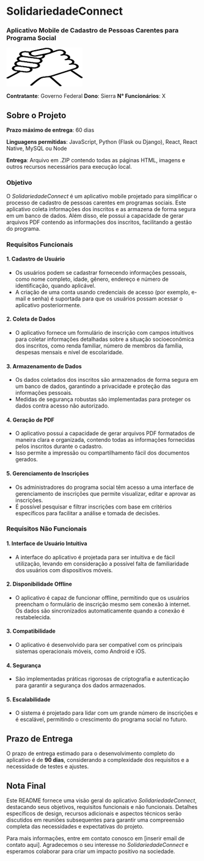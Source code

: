 # SolidariedadeConnect
### Aplicativo Mobile de Cadastro de Pessoas Carentes para Programa Social

<img src="assets/logo-transp.png" alt="SolidariedadeConnect Logo" width="200" height="100">


**Contratante**: Governo Federal
**Dono**: Sierra
**N° Funcionários**: X

## Sobre o Projeto

**Prazo máximo de entrega**: 60 dias

**Linguagens permitidas**: JavaScript, Python (Flask ou Django), React, React Native, MySQL ou Node

**Entrega**: Arquivo em .ZIP contendo todas as páginas HTML, imagens e outros recursos necessários para execução local.

### Objetivo

O *SolidariedadeConnect* é um aplicativo mobile projetado para simplificar o processo de cadastro de pessoas carentes em programas sociais. Este aplicativo coleta informações dos inscritos e as armazena de forma segura em um banco de dados. Além disso, ele possui a capacidade de gerar arquivos PDF contendo as informações dos inscritos, facilitando a gestão do programa.

### Requisitos Funcionais

#### 1. Cadastro de Usuário

- Os usuários podem se cadastrar fornecendo informações pessoais, como nome completo, idade, gênero, endereço e número de identificação, quando aplicável.
- A criação de uma conta usando credenciais de acesso (por exemplo, e-mail e senha) é suportada para que os usuários possam acessar o aplicativo posteriormente.

#### 2. Coleta de Dados

- O aplicativo fornece um formulário de inscrição com campos intuitivos para coletar informações detalhadas sobre a situação socioeconômica dos inscritos, como renda familiar, número de membros da família, despesas mensais e nível de escolaridade.

#### 3. Armazenamento de Dados

- Os dados coletados dos inscritos são armazenados de forma segura em um banco de dados, garantindo a privacidade e proteção das informações pessoais.
- Medidas de segurança robustas são implementadas para proteger os dados contra acesso não autorizado.

#### 4. Geração de PDF

- O aplicativo possui a capacidade de gerar arquivos PDF formatados de maneira clara e organizada, contendo todas as informações fornecidas pelos inscritos durante o cadastro.
- Isso permite a impressão ou compartilhamento fácil dos documentos gerados.

#### 5. Gerenciamento de Inscrições

- Os administradores do programa social têm acesso a uma interface de gerenciamento de inscrições que permite visualizar, editar e aprovar as inscrições.
- É possível pesquisar e filtrar inscrições com base em critérios específicos para facilitar a análise e tomada de decisões.

### Requisitos Não Funcionais

#### 1. Interface de Usuário Intuitiva

- A interface do aplicativo é projetada para ser intuitiva e de fácil utilização, levando em consideração a possível falta de familiaridade dos usuários com dispositivos móveis.

#### 2. Disponibilidade Offline

- O aplicativo é capaz de funcionar offline, permitindo que os usuários preencham o formulário de inscrição mesmo sem conexão à internet. Os dados são sincronizados automaticamente quando a conexão é restabelecida.

#### 3. Compatibilidade

- O aplicativo é desenvolvido para ser compatível com os principais sistemas operacionais móveis, como Android e iOS.

#### 4. Segurança

- São implementadas práticas rigorosas de criptografia e autenticação para garantir a segurança dos dados armazenados.

#### 5. Escalabilidade

- O sistema é projetado para lidar com um grande número de inscrições e é escalável, permitindo o crescimento do programa social no futuro.

## Prazo de Entrega

O prazo de entrega estimado para o desenvolvimento completo do aplicativo é de **90 dias**, considerando a complexidade dos requisitos e a necessidade de testes e ajustes.

## Nota Final

Este README fornece uma visão geral do aplicativo *SolidariedadeConnect*, destacando seus objetivos, requisitos funcionais e não funcionais. Detalhes específicos de design, recursos adicionais e aspectos técnicos serão discutidos em reuniões subsequentes para garantir uma compreensão completa das necessidades e expectativas do projeto.

Para mais informações, entre em contato conosco em [inserir email de contato aqui]. Agradecemos o seu interesse no *SolidariedadeConnect* e esperamos colaborar para criar um impacto positivo na sociedade.
